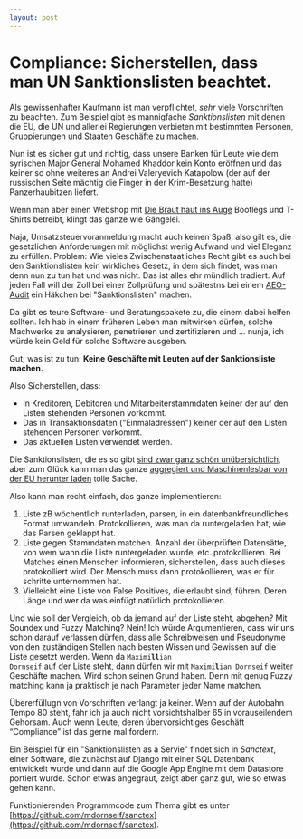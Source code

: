 ```yaml
---
layout: post
---
```


# Compliance: Sicherstellen, dass man UN Sanktionslisten beachtet.

Als gewissenhafter Kaufmann ist man verpflichtet, _sehr_ viele Vorschriften zu beachten. 
Zum Beispiel gibt es mannigfache _Sanktionslisten_ mit denen die EU, die UN und allerlei Regierungen verbieten mit bestimmten Personen, Gruppierungen und Staaten Geschäfte zu machen.

Nun ist es sicher gut und richtig, dass unsere Banken für Leute wie dem syrischen Major General Mohamed Khaddor kein Konto eröffnen und das keiner so ohne weiteres an 
Andrei Valeryevich Katapolow (der auf der russischen Seite mächtig die Finger in der Krim-Besetzung hatte) Panzerhaubitzen liefert. 

Wenn man aber einen Webshop mit <a href="http://lahengst.com/die-braut-haut-ins-auge/#more-339">Die Braut haut ins Auge</a> Bootlegs und T-Shirts betreibt, klingt das ganze wie Gängelei.

Naja, Umsatzsteuervoranmeldung macht auch keinen Spaß, also gilt es, die gesetzlichen Anforderungen mit möglichst wenig Aufwand und viel Eleganz zu erfüllen. Problem: Wie vieles Zwischenstaatliches Recht gibt es auch bei den Sanktionslisten kein wirkliches Gesetz, in dem sich findet, was man denn nun zu tun hat und was nicht. Das ist alles ehr mündlich tradiert. Auf jeden Fall will der Zoll bei einer Zollprüfung und spätestns bei einem [AEO-Audit](https://www.zoll.de/DE/Fachthemen/Zoelle/Zugelassener-Wirtschaftsbeteiligter-AEO/zugelassener-wirtschaftsbeteiligter-aeo_node.html) ein Häkchen bei "Sanktionslisten" machen.

Da gibt es teure Software- und Beratungspakete zu, die einem dabei helfen sollten. Ich hab in einem früheren Leben man mitwirken dürfen, solche Machwerke zu analysieren, penetrieren und zertifizieren und ... nunja, ich würde kein Geld für solche Software ausgeben.

Gut; was ist zu tun: <b>Keine Geschäfte mit Leuten auf der Sanktionsliste machen.</b>

Also Sicherstellen, dass:

* In Kreditoren, Debitoren und Mitarbeiterstammdaten keiner der auf den Listen stehenden Personen vorkommt. 
* Das in Transaktionsdaten ("Einmaladressen") keiner der auf den Listen stehenden Personen vorkommt. 
* Das aktuellen Listen verwendet werden.


Die Sanktionslisten, die es so gibt [sind zwar ganz schön unübersichtlich](https://sanctionsmap.eu/#/main), aber zum Glück kann man das ganze [aggregiert und Maschinenlesbar von der EU herunter laden](https://data.europa.eu/euodp/en/data/dataset/consolidated-list-of-persons-groups-and-entities-subject-to-eu-financial-sanctions/resource/3a1d5dd6-244e-4118-82d3-db3be0554112) tolle Sache.

Also kann man recht einfach, das ganze implementieren:

1. Liste zB wöchentlich runterladen, parsen, in ein datenbankfreundliches Format umwandeln. Protokollieren, was man da runtergeladen hat, wie das Parsen geklappt hat.
2. Liste gegen Stammdaten matchen. Anzahl der überprüften Datensätte, von wem wann die Liste runtergeladen wurde, etc. protokollieren. Bei Matches einen Menschen informieren, sicherstellen, dass auch dieses protokolliert wird. Der Mensch muss dann protokollieren, was er für schritte unternommen hat.
3. Vielleicht eine Liste von False Positives, die erlaubt sind, führen. Deren Länge und wer da was einfügt natürlich protokollieren.

Und wie soll der Vergleich, ob da jemand auf der Liste steht, abgehen? Mit Soundex und Fuzzy Matching? Nein! Ich würde Argumentieren, dass wir uns schon darauf verlassen dürfen, dass alle Schreibweisen und Pseudonyme von den zuständigen Stellen nach besten Wissen und Gewissen auf die Liste gesetzt werden. Wenn da <code>Maximi<b>ll</b>ian Dornseif</code> auf der Liste steht, dann dürfen wir mit <code>Maximi<b>l</b>ian Dornseif</code> weiter Geschäfte machen. Wird schon seinen Grund haben. Denn mit genug Fuzzy matching kann ja praktisch je nach Parameter jeder Name matchen.

Übererfüllugn von Vorschriften verlangt ja keiner. Wenn auf der Autobahn Tempo 80 steht, fahr ich ja auch nicht vorsichtshalber 65 in vorauseilendem Gehorsam. Auch wenn Leute, deren übervorsichtiges Geschäft “Compliance” ist das gerne mal fordern.

Ein Beispiel für ein "Sanktionslisten as a Servie" findet sich in <em>Sanctext</em>, einer Software, die zunächst auf Django mit einer SQL Datenbank entwickelt wurde und dann auf die Google App Engine mit dem Datastore portiert wurde. Schon etwas angegraut, zeigt aber ganz gut, wie so etwas gehen kann.

Funktionierenden Programmcode zum Thema gibt es unter [https://github.com/mdornseif/sanctex](https://github.com/mdornseif/sanctex).

